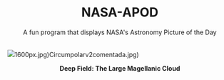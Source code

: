 <div align="center">
  <h1>
    NASA-APOD
  </h1>
</div>
  
<div align="center">
  A fun program that displays NASA's Astronomy Picture of the Day
</div>

<br>

![](https://apod.nasa.gov/apod/image/2303/LmcDeepWide_Beletsky_960.jpg)1600px.jpg)Circumpolarv2comentada.jpg)

<p align = "center">
  <b>Deep Field: The Large Magellanic Cloud</b>
</p>

